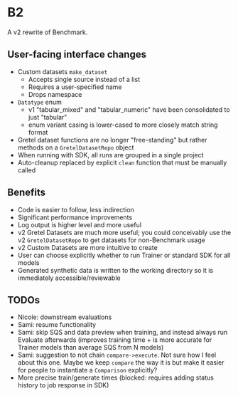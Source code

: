 # B2

A v2 rewrite of Benchmark.


## User-facing interface changes

- Custom datasets `make_dataset`
  - Accepts single source instead of a list
  - Requires a user-specified name
  - Drops namespace
- `Datatype` enum
  - v1 "tabular_mixed" and "tabular_numeric" have been consolidated to just "tabular"
  - enum variant casing is lower-cased to more closely match string format
- Gretel dataset functions are no longer "free-standing" but rather methods on a `GretelDatasetRepo` object
- When running with SDK, all runs are grouped in a single project
- Auto-cleanup replaced by explicit `clean` function that must be manually called


## Benefits

- Code is easier to follow, less indirection
- Significant performance improvements
- Log output is higher level and more useful
- v2 Gretel Datasets are much more useful; you could conceivably use the v2 `GretelDatasetRepo` to get datasets for non-Benchmark usage
- v2 Custom Datasets are more intuitive to create
- User can choose explicitly whether to run Trainer or standard SDK for all models
- Generated synthetic data is written to the working directory so it is immediately accessible/reviewable


## TODOs

- Nicole: downstream evaluations
- Sami: resume functionality
- Sami: skip SQS and data preview when training, and instead always run Evaluate afterwards (improves training time + is more accurate for Trainer models than average SQS from N models)
- Sami: suggestion to not chain `compare->execute`. Not sure how I feel about this one. Maybe we keep `compare` the way it is but make it easier for people to instantiate a `Comparison` explicitly?
- More precise train/generate times (blocked: requires adding status history to job response in SDK)
